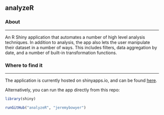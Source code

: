 ## analyzeR

### About
---
An R Shiny application that automates a number of high level analysis techniques. In addition to analysis, the app also lets the user manipulate their dataset in a number of ways. This includes filters, data aggregation by date, and a number of built-in transformation functions.

### Where to find it
---
The application is currently hosted on shinyapps.io, and can be found [here](https://jeremybowyer.shinyapps.io/Correlation_App/).

Alternatively, you can run the app directly from this repo:

``` r
library(shiny)

runGitHub("analyzeR", "jeremybowyer")
```
